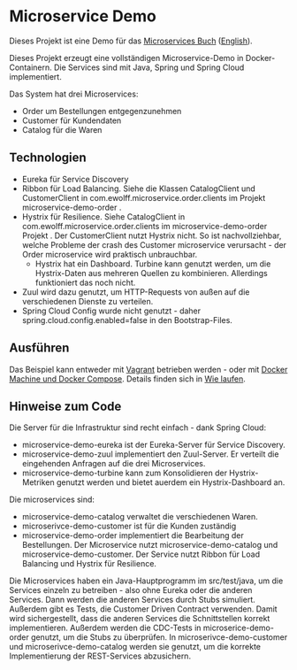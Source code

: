 Microservice Demo
=============

Dieses Projekt ist eine Demo für das
[Microservices Buch](http://microservices-buch.de/) ([English](http://microservices-book.com/)).

Dieses Projekt erzeugt eine vollständigen Microservice-Demo in 
Docker-Containern. Die Services sind mit Java, Spring und Spring Cloud
implementiert.

Das System hat drei Microservices:
- Order um Bestellungen entgegenzunehmen
- Customer für Kundendaten
- Catalog für die Waren

Technologien
------------

- Eureka für Service Discovery
- Ribbon für Load Balancing. Siehe die Klassen CatalogClient und
  CustomerClient in com.ewolff.microservice.order.clients im Projekt
  microservice-demo-order .
- Hystrix für Resilience. Siehe CatalogClient in
  com.ewolff.microservice.order.clients im microservice-demo-order
  Projekt . Der CustomerClient nutzt Hystrix nicht. So ist
  nachvollziehbar, welche Probleme der crash des Customer microservice
  verursacht - der Order microservice wird praktisch unbrauchbar.
  - Hystrix hat ein Dashboard. Turbine kann genutzt werden, um die
  Hystrix-Daten aus mehreren Quellen zu kombinieren. Allerdings
  funktioniert das noch nicht. 
- Zuul wird dazu genutzt, um HTTP-Requests von außen auf die
verschiedenen Dienste zu verteilen.
- Spring Cloud Config wurde nicht genutzt - daher
  spring.cloud.config.enabled=false in den Bootstrap-Files.


Ausführen
---------

Das Beispiel kann entweder mit [Vagrant](docker-vagrant/LIESMICH.md) betrieben werden - oder mit [Docker Machine und Docker
Compose](docker/LIESMICH.md). Details finden sich in [Wie laufen](WIE-LAUFEN.md).

Hinweise zum Code
-----------------

Die Server für die Infrastruktur sind recht einfach - dank Spring Cloud:

- microservice-demo-eureka ist der Eureka-Server für Service Discovery.
- microservice-demo-zuul implementiert den Zuul-Server. Er verteilt die eingehenden Anfragen auf die drei Microservices.
- microservice-demo-turbine kann zum Konsolidieren der Hystrix-Metriken genutzt werden und bietet auerdem ein Hystrix-Dashboard an.

Die microservices sind: 
- microservice-demo-catalog verwaltet die verschiedenen Waren.
- microserivce-demo-customer ist für die Kunden zuständig
- microservice-demo-order implementiert die Bearbeitung der Bestellungen. Der Microservice nutzt microservice-demo-catalog und microservice-demo-customer. Der Service nutzt Ribbon für Load Balancing und Hystrix für Resilience.

Die Microservices haben ein Java-Hauptprogramm im src/test/java, um die Services einzeln zu betreiben - also ohne Eureka oder die anderen Services. Dann werden die anderen Services durch Stubs simuliert. Außerdem gibt es Tests, die Customer Driven Contract verwenden. Damit wird sichergestellt, dass die anderen Services die Schnittstellen korrekt implementieren. Außerdem werden die CDC-Tests in microserice-demo-order genutzt, um die Stubs zu überprüfen. In microserivce-demo-customer und microserivce-demo-catalog werden sie genutzt, um die korrekte Implementierung der REST-Services abzusichern.
